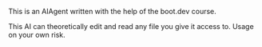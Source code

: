 This is an AIAgent written with the help of the boot.dev course.

This AI can theoretically edit and read any file you give it access to.
Usage on your own risk.
